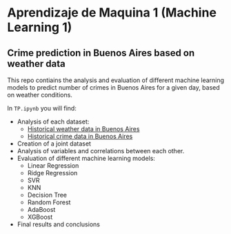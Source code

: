 # Aprendizaje de Maquina 1 (Machine Learning 1)

## Crime prediction in Buenos Aires based on weather data

This repo contiains the analysis and evaluation of different machine learning models to predict number of crimes in Buenos Aires for a given day, based on weather conditions.

In `TP.ipynb` you will find:

- Analysis of each dataset:
  -  [Historical weather data in Buenos Aires](https://open-meteo.com/en/docs/historical-weather-api#latitude=-34.6036&longitude=-58.3818&hourly=temperature_2m,relative_humidity_2m,dew_point_2m,apparent_temperature,precipitation,rain,weather_code,pressure_msl,surface_pressure,cloud_cover,cloud_cover_low,cloud_cover_mid,cloud_cover_high,wind_speed_10m,wind_direction_10m,wind_gusts_10m,is_day,sunshine_duration&daily=&timezone=auto)
  -  [Historical crime data in Buenos Aires](https://data.buenosaires.gob.ar/dataset/delitos)
- Creation of a joint dataset
- Analysis of variables and correlations between each other.
- Evaluation of different machine learning models:
   - Linear Regression
   - Ridge Regression
   - SVR
   - KNN
   - Decision Tree
   - Random Forest
   - AdaBoost
   - XGBoost
- Final results and conclusions

